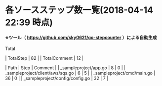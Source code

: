 # 各ソースステップ数一覧(2018-04-14 22:39 時点)

#### ※ツール（ https://github.com/sky0621/go-stepcounter ）による自動生成

Total

| TotalStep | 82 |
| TotalComment | 12 |

| Path | Step | Comment |
| _sampleproject/app.go | 8 | 0 |
| _sampleproject/client/aws/sqs.go | 6 | 5 |
| _sampleproject/cmd/main.go | 36 | 0 |
| _sampleproject/config/config.go | 32 | 7 |


